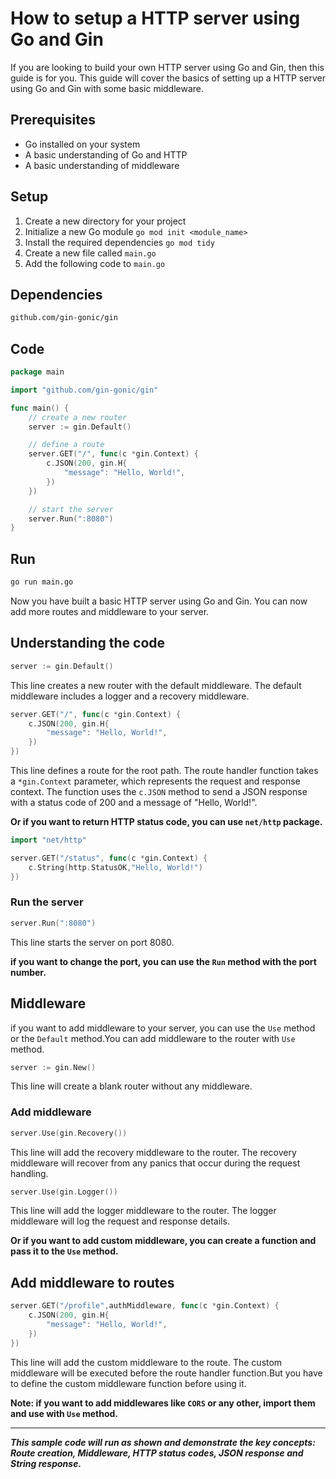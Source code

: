 # How to setup a HTTP server using Go and Gin

If you are looking to build your own HTTP server using Go and Gin, then this guide is for you. This guide will cover the basics of setting up a HTTP server using Go and Gin with some basic middleware.

## Prerequisites

- Go installed on your system
- A basic understanding of Go and HTTP
- A basic understanding of middleware

## Setup

1. Create a new directory for your project
2. Initialize a new Go module `go mod init <module_name>`
3. Install the required dependencies `go mod tidy`
4. Create a new file called `main.go`
5. Add the following code to `main.go`

## Dependencies

```bash
github.com/gin-gonic/gin
```

## Code

```go
package main

import "github.com/gin-gonic/gin"

func main() {
	// create a new router
	server := gin.Default()

	// define a route
	server.GET("/", func(c *gin.Context) {
		c.JSON(200, gin.H{
			"message": "Hello, World!",
		})
	})

	// start the server
	server.Run(":8080")
}
```

## Run

```bash
go run main.go
```

Now you have built a basic HTTP server using Go and Gin. You can now add more routes and middleware to your server.

## Understanding the code

```go
server := gin.Default()
```

This line creates a new router with the default middleware. The default middleware includes a logger and a recovery middleware.

```go
server.GET("/", func(c *gin.Context) {
	c.JSON(200, gin.H{
		"message": "Hello, World!",
	})
})
```

This line defines a route for the root path. The route handler function takes a `*gin.Context` parameter, which represents the request and response context. The function uses the `c.JSON` method to send a JSON response with a status code of 200 and a message of "Hello, World!".

**Or if you want to return HTTP status code, you can use `net/http` package.**

```go
import "net/http"
```

```go
server.GET("/status", func(c *gin.Context) {
	c.String(http.StatusOK,"Hello, World!")
})
```

### Run the server

```go
server.Run(":8080")
```

This line starts the server on port 8080.

**if you want to change the port, you can use the `Run` method with the port number.**

## Middleware

if you want to add middleware to your server, you can use the `Use` method or the `Default` method.You can add middleware to the router with `Use` method.

```go
server := gin.New()
```

This line will create a blank router without any middleware.

### Add middleware

```go
server.Use(gin.Recovery())
```

This line will add the recovery middleware to the router. The recovery middleware will recover from any panics that occur during the request handling.

```go
server.Use(gin.Logger())
```

This line will add the logger middleware to the router. The logger middleware will log the request and response details.

**Or if you want to add custom middleware, you can create a function and pass it to the `Use` method.**

## Add middleware to routes

```go
server.GET("/profile",authMiddleware, func(c *gin.Context) {
	c.JSON(200, gin.H{
		"message": "Hello, World!",
	})
})
```

This line will add the custom middleware to the route. The custom middleware will be executed before the route handler function.But you have to define the custom middleware function before using it.

**Note: if you want to add middlewares like `CORS` or any other, import them and use with `Use` method.**

---

**_This sample code will run as shown and demonstrate the key concepts: Route creation, Middleware, HTTP status codes, JSON response and String response._**
